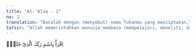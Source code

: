 ```yaml
---
title: "Al-'Alaq - 1"
no: 1
translation: "Bacalah dengan (menyebut) nama Tuhanmu yang menciptakan,"
tafsir: "Allah memerintahkan manusia membaca (mempelajari, meneliti, dan sebagainya.) apa saja yang telah Ia ciptakan, baik ayat-ayat-Nya yang tersurat (qauliyah), yaitu Al-Qur'an, dan ayat-ayat-Nya yang tersirat, maksudnya alam semesta (kauniyah). Membaca itu harus dengan nama-Nya, artinya karena Dia dan mengharapkan pertolongan-Nya. Dengan demikian, tujuan membaca dan mendalami ayat-ayat Allah itu adalah diperolehnya hasil yang diridai-Nya, yaitu ilmu atau sesuatu yang bermanfaat bagi manusia."
---
```


اِقْرَأْ بِاسْمِ رَبِّكَ الَّذِيْ خَلَقَۚ

